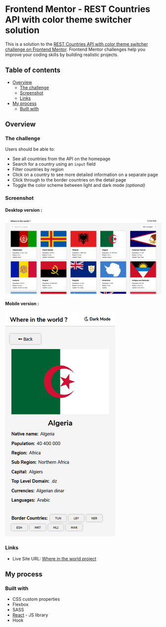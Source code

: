 # Frontend Mentor - REST Countries API with color theme switcher solution

This is a solution to the [REST Countries API with color theme switcher challenge on Frontend Mentor](https://www.frontendmentor.io/challenges/rest-countries-api-with-color-theme-switcher-5cacc469fec04111f7b848ca). Frontend Mentor challenges help you improve your coding skills by building realistic projects.

## Table of contents

- [Overview](#overview)
  - [The challenge](#the-challenge)
  - [Screenshot](#screenshot)
  - [Links](#links)
- [My process](#my-process)
  - [Built with](#built-with)

## Overview

### The challenge

Users should be able to:

- See all countries from the API on the homepage
- Search for a country using an `input` field
- Filter countries by region
- Click on a country to see more detailed information on a separate page
- Click through to the border countries on the detail page
- Toggle the color scheme between light and dark mode _(optional)_

### Screenshot

#### Desktop version :

![](./design/desktop-solution.png)

#### Mobile version :

![](./design/mobile-solution.png)

### Links

- Live Site URL: [Where in the world project](http://where-in-the-world-emma-project.surge.sh)

## My process

### Built with

- CSS custom properties
- Flexbox
- SASS
- [React](https://reactjs.org/) - JS library
- Hook
